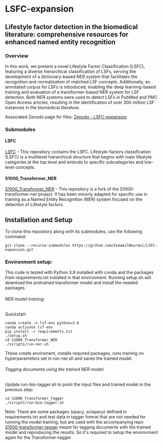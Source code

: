 # LSFC-expansion

## Lifestyle factor detection in the biomedical literature: comprehensive resources for enhanced named entity recognition

### Overview
In this work, we present a novel Lifestyle Factor Classification (LSFC), featuring a diverse hierarchical classification of LSFs, serving the development of a dictionary-based NER system that facilitates the recognition and normalization of matched LSF concepts. Additionally, an annotated corpus for LSFs is introduced, enabling the deep learning-based training and evaluation of a transformer-based NER system for LSF detection. Both NER systems were used to detect LSFs in PubMed and PMC Open Access articles, resulting in the identification of over 300 million LSF instances in the biomedical literature.

Associated Zenodo page for files: [Zenodo - LSFC-expansion](https://zenodo.org/records/10450308)

### Submodules

#### LSFC
[LSFC](https://github.com/EsmaeilNourani/Lifestyle-factors-classification) - This repository contains the LSFC. Lifestyle-factors classification (LSFC) is a multilevel hierarchical structure that begins with main lifestyle categories at the top level and extends to specific subcategories and low-level concepts.

#### S1000_Transformer_NER
[S1000_Transformer_NER](https://github.com/EsmaeilNourani/S1000-transformer-ner) - This repository is a fork of the S1000-transformer-ner project. It has been minorly adapted for specific use in training as a Named Entity Recognition (NER) system focused on the detection of Lifestyle factors.

## Installation and Setup
To clone this repository along with its submodules, use the following command:

```
git clone --recurse-submodules https://github.com/EsmaeilNourani/LSFC-expansion.git
```


### Environment setup:
This code is tested with Python 3.9 installed with conda and the packages from requirements.txt installed in that environment. Running setup.sh will download the pretrained transformer model and install the needed packages. 

###### NER model training:

Quickstart
```
conda create -n lsf-env python=3.9
conda activate lsf-env
pip install -r requirements.txt
./setup.sh
cd S1000_Transformer_NER
./scripts/run-ner.sh
```
These create enviroment, installs required packages, runs training on hyperparameters set in run-ner.sh and saves the trained model.

###### Tagging documents using the trained NER model:
Update run-bio-tagger.sh to point the input files and trained model in the previous step:
```
cd S1000_Transformer_Tagger
./scripts/run-bio-tagger.sh
```


Note: There are some packages (spacy, scispacy) defined in requirements.txt and test data in tagger fomrat that are not needed for running the model training, but are used with the accompanying repo [S1000-transformer-tagger](https://github.com/jouniluoma/S1000-transformer-tagger) meant for tagging documents with the trained model and reproducing the results. So it's required to setup the environment again for the Transformer-tagger
